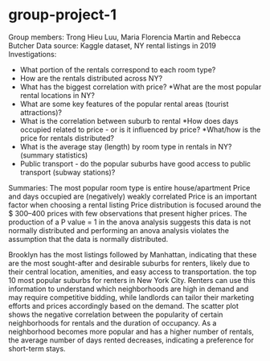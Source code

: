 # group-project-1
Group members: Trong Hieu Luu, Maria Florencia Martin and Rebecca Butcher
Data source: Kaggle dataset, NY rental listings in 2019
Investigations:
* What portion of the rentals correspond to each room type?
* How are the rentals distributed across NY?
* What has the biggest correlation with price? 
*What are the most popular rental locations in NY?
* What are some key features of the popular rental areas (tourist attractions)?
* What is the correlation between suburb to rental
*How does days occupied related to price - or is it influenced by price?
*What/how is the price for rentals distributed?
* What is the average stay (length) by room type in rentals in NY? (summary statistics)
* Public transport - do the popular suburbs have good access to public transport (subway stations)?

Summaries:
The most popular room type is entire house/apartment
Price and days occupied are (negatively) weakly correlated
Price is an important factor when choosing a rental listing
Price distribution is focused around the $ 300–400 prices with few observations that present higher prices.
The production of a P value = 1 in the anova analysis suggests this data is not normally distributed and performing an anova analysis violates the assumption that the data is normally distributed.

Brooklyn has the most listings followed by Manhattan, indicating that these are the most sought-after and desirable suburbs for renters, likely due to their central location, amenities, and easy access to transportation.
the top 10 most popular suburbs for renters in New York City. Renters can use this information to understand which neighborhoods are high in demand and may require competitive bidding, while landlords can tailor their marketing efforts and prices accordingly based on the demand.
The scatter plot shows the negative correlation between the popularity of certain neighborhoods for rentals and the duration of occupancy. As a neighborhood becomes more popular and has a higher number of rentals, the average number of days rented decreases, indicating a preference for short-term stays.
